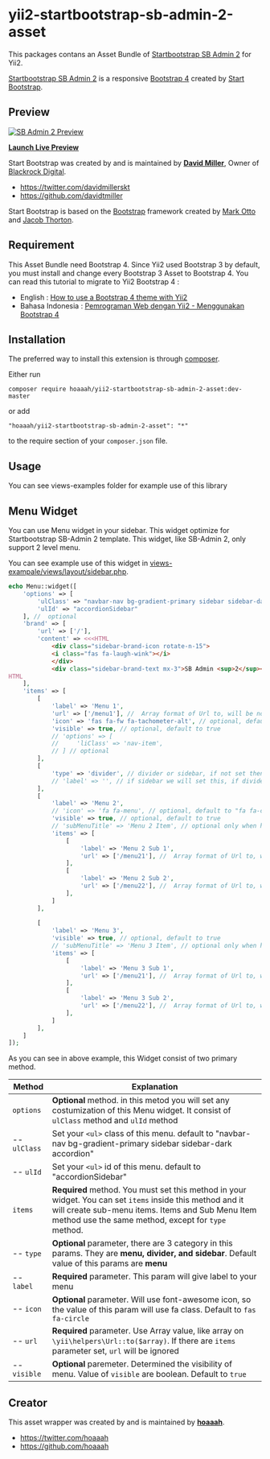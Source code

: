 yii2-startbootstrap-sb-admin-2-asset
=====================================
This packages contans an Asset Bundle of [Startbootstrap SB Admin 2](https://github.com/BlackrockDigital/startbootstrap-sb-admin-2) for Yii2. 

[Startbootstrap SB Admin 2](https://github.com/BlackrockDigital/startbootstrap-sb-admin-2) is a responsive [Bootstrap 4](http://getbootstrap.com/) created by [Start Bootstrap](http://startbootstrap.com/).

## Preview

[![SB Admin 2 Preview](https://startbootstrap.com/assets/img/screenshots/themes/sb-admin-2.png)](https://blackrockdigital.github.io/startbootstrap-sb-admin-2/)

**[Launch Live Preview](https://blackrockdigital.github.io/startbootstrap-sb-admin-2/)**

Start Bootstrap was created by and is maintained by **[David Miller](http://davidmiller.io/)**, Owner of [Blackrock Digital](http://blackrockdigital.io/).

* https://twitter.com/davidmillerskt
* https://github.com/davidtmiller

Start Bootstrap is based on the [Bootstrap](http://getbootstrap.com/) framework created by [Mark Otto](https://twitter.com/mdo) and [Jacob Thorton](https://twitter.com/fat).

Requirement
------------

This Asset Bundle need Bootstrap 4. Since Yii2 used Bootstrap 3 by default, you must install and change every Bootstrap 3 Asset to Bootstrap 4. You can read this tutorial to migrate to Yii2 Bootstrap 4 :

* English : [How to use a Bootstrap 4 theme with Yii2](https://medium.com/@jsnook_58598/how-to-use-a-bootstrap-4-theme-with-yii2-974a6dcca986)
* Bahasa Indonesia : [Pemrograman Web dengan Yii2 - Menggunakan Bootstrap 4](https://www.belajararief.com/index.php/tulisan/tekno/yii2-series/219-pemrograman-web-dengan-yii2-menggunakan-bootstrap-4)

Installation
------------

The preferred way to install this extension is through [composer](http://getcomposer.org/download/).

Either run

```
composer require hoaaah/yii2-startbootstrap-sb-admin-2-asset:dev-master
```

or add

```
"hoaaah/yii2-startbootstrap-sb-admin-2-asset": "*"
```

to the require section of your `composer.json` file.


Usage
-----

You can see views-examples folder for example use of this library

Menu Widget
-----

You can use Menu widget in your sidebar. This widget optimize for Startbootstrap SB-Admin 2 template.
This widget, like SB-Admin 2, only support 2 level menu. 

You can see example use of this widget in [views-exampale/views/layout/sidebar.php](https://github.com/hoaaah/yii2-startbootstrap-sb-admin-2-asset/blob/master/views-examples/views/layouts/sidebar.php). 
```php
echo Menu::widget([
    'options' => [
        'ulClass' => "navbar-nav bg-gradient-primary sidebar sidebar-dark accordion",
        'ulId' => "accordionSidebar"
    ], //  optional
    'brand' => [
        'url' => ['/'],
        'content' => <<<HTML
            <div class="sidebar-brand-icon rotate-n-15">
            <i class="fas fa-laugh-wink"></i>
            </div>
            <div class="sidebar-brand-text mx-3">SB Admin <sup>2</sup></div>        
HTML
    ],
    'items' => [
        [
            'label' => 'Menu 1',
            'url' => ['/menu1'], //  Array format of Url to, will be not used if have an items
            'icon' => 'fas fa-fw fa-tachometer-alt', // optional, default to "fa fa-circle-o
            'visible' => true, // optional, default to true
            // 'options' => [
            //     'liClass' => 'nav-item',
            // ] // optional
        ],
        [
            'type' => 'divider', // divider or sidebar, if not set then link menu
            // 'label' => '', // if sidebar we will set this, if divider then no
        ],
        [
            'label' => 'Menu 2',
            // 'icon' => 'fa fa-menu', // optional, default to "fa fa-circle-o
            'visible' => true, // optional, default to true
            // 'subMenuTitle' => 'Menu 2 Item', // optional only when have submenutitle, if not exist will not have subMenuTitle
            'items' => [
                [
                    'label' => 'Menu 2 Sub 1',
                    'url' => ['/menu21'], //  Array format of Url to, will be not used if have an items
                ],
                [
                    'label' => 'Menu 2 Sub 2',
                    'url' => ['/menu22'], //  Array format of Url to, will be not used if have an items
                ],
            ]
        ],
        
        [
            'label' => 'Menu 3',
            'visible' => true, // optional, default to true
            // 'subMenuTitle' => 'Menu 3 Item', // optional only when have submenutitle, if not exist will not have subMenuTitle
            'items' => [
                [
                    'label' => 'Menu 3 Sub 1',
                    'url' => ['/menu21'], //  Array format of Url to, will be not used if have an items
                ],
                [
                    'label' => 'Menu 3 Sub 2',
                    'url' => ['/menu22'], //  Array format of Url to, will be not used if have an items
                ],
            ]
        ],
    ]
]);
```
As you can see in above example, this Widget consist of two primary method.

Method | Explanation
-------|------------
`options` | **Optional** method. in this metod you will set any costumization of this Menu widget. It consist of `ulClass` method and `ulId` method
-- `ulClass` | Set your `<ul>` class of this menu. default to "navbar-nav bg-gradient-primary sidebar sidebar-dark accordion"
-- `ulId` | Set your `<ul>` id of this menu. default to "accordionSidebar"
`items` | **Required** method. You must set this method in your widget. You can set `items` inside this method and it will create sub-menu items. Items and Sub Menu Item method use the same method, except for `type` method.
-- `type` | **Optional** parameter, there are 3 category in this params. They are **menu, divider, and sidebar**. Default value of this params are **menu**
-- `label` | **Required** parameter. This param will give label to your menu
-- `icon` | **Optional** parameter. Will use font-awesome icon, so the value of this param will use fa class. Default to `fas fa-circle`
-- `url` | **Required** parameter. Use Array value, like array on `\yii\helpers\Url::to($array)`. If there are `items` parameter set, `url` will be ignored
-- `visible` | **Optional** paremeter. Determined the visibility of menu. Value of `visible` are boolean. Default to `true`



## Creator

This asset wrapper was created by and is maintained by **[hoaaah](http://belajararief.com/)**.

* https://twitter.com/hoaaah
* https://github.com/hoaaah